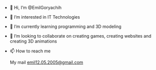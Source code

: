 - 👋 Hi, I’m @EmilGoryachih
- 👀 I’m interested in IT Technologies
- 🌱 I’m currently learning programming and 3D modeling 
- 💞️ I’m looking to collaborate on creating games, creating websites and creating 3D animations
- 📫 How to reach me

    My mail emil12.05.2005@gmail.com

<!---
EmilGoryachih/EmilGoryachih is a ✨ special ✨ repository because its `README.md` (this file) appears on your GitHub profile.
You can click the Preview link to take a look at your changes.
--->
